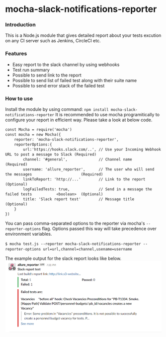 # mocha-slack-notifications-reporter
### Introduction 
This is a Node.js module that gives detailed report about your tests excution on any CI server such as Jenkins, CircleCI etc.
### Features 
- Easy report to the slack channel by using webhooks
- Test run summary
- Possible to send link to the report 
- Possible to send list of failed test along with their suite name
- Possible to send error stack of the failed test

### How to use 
Install the module by using command: 
`npm install mocha-slack-notifications-reporter`
It is recommended to use mocha programitically to configure your report in efficient way. Please take a look at below code.

	const Mocha = require('mocha')
    const mocha = new Mocha({
        reporter: 'mocha-slack-notifications-reporter',
        reporterOptions:{
            url:'https://hooks.slack.com/..', // Use your Incoming Webhook URL to post a message to Slack (Required)
            channel: '#general',              // Сhannel name                                             (Required)
            username: 'allure_reporter',      // The user who will send the messages                      (Required)
            linkToReport: 'http://...'        // Link to the report                                      (Optional)   
            logFailedTests: true,             // Send in a message the failed tests           <boolean>  (Optional)
            title: 'Slack report test'        // Message title                                           (Optional)  
        }
    })

You can pass comma-separated options to the reporter via mocha's `--reporter-options` flag. Options passed this way will take precedence over environment variables.

`$ mocha test.js --reporter mocha-slack-notifications-reporter --reporter-options url=url,channel=channel,usename=username`

The example output for the slack report looks like below.
![slack message example](./lib/example.png)


    
    
    